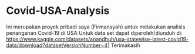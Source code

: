 # Covid-USA-Analysis

Ini merupakan proyek pribadi saya (Firmansyah) untuk melakukan analisis penanganan Covid-19 di USA
Untuk data set dapat diperoleh/diunduh di: https://www.kaggle.com/datasets/anandhuh/usa-statewise-latest-covid19-data/download?datasetVersionNumber=41
Terimakasih
